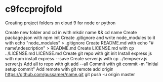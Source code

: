 # c9fccprojfold

Creating project folders on cloud 9 for node or python

Create new folder and cd in with mkdir name && cd name
Create package.json with npm init
Create .gitignore and write node_modules to it with echo "node_modules" > .gitignore
Create README.md with echo "# name\ndescription" > README.md
Create LICENSE.md with cp ../LICENSE.md LICENSE.md
Create git repo with git init
Install express js with npm install express --save
Create server.js with cp ../tempserv.js server.js
Add all to repo with git add --all
Commit with git commit -m "initial setup commit"
Add remote with git remote add origin https://github.com/gussamer/name.git
git push -u origin master

